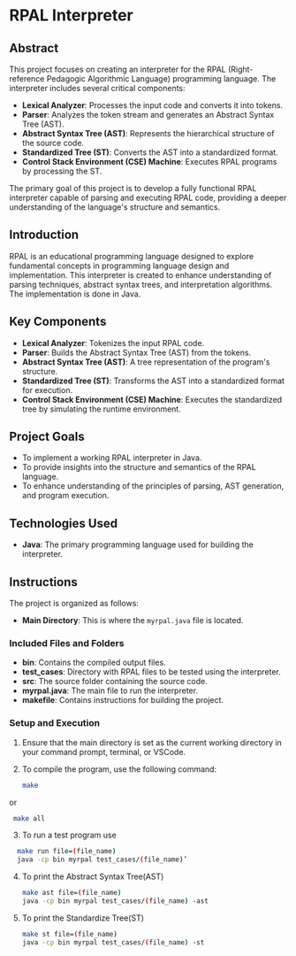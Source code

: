 # RPAL Interpreter

## Abstract

This project focuses on creating an interpreter for the RPAL (Right-reference Pedagogic Algorithmic Language) programming language. The interpreter includes several critical components:

- **Lexical Analyzer**: Processes the input code and converts it into tokens.
- **Parser**: Analyzes the token stream and generates an Abstract Syntax Tree (AST).
- **Abstract Syntax Tree (AST)**: Represents the hierarchical structure of the source code.
- **Standardized Tree (ST)**: Converts the AST into a standardized format.
- **Control Stack Environment (CSE) Machine**: Executes RPAL programs by processing the ST.

The primary goal of this project is to develop a fully functional RPAL interpreter capable of parsing and executing RPAL code, providing a deeper understanding of the language's structure and semantics.

## Introduction

RPAL is an educational programming language designed to explore fundamental concepts in programming language design and implementation. This interpreter is created to enhance understanding of parsing techniques, abstract syntax trees, and interpretation algorithms. The implementation is done in Java.

## Key Components

- **Lexical Analyzer**: Tokenizes the input RPAL code.
- **Parser**: Builds the Abstract Syntax Tree (AST) from the tokens.
- **Abstract Syntax Tree (AST)**: A tree representation of the program's structure.
- **Standardized Tree (ST)**: Transforms the AST into a standardized format for execution.
- **Control Stack Environment (CSE) Machine**: Executes the standardized tree by simulating the runtime environment.

## Project Goals

- To implement a working RPAL interpreter in Java.
- To provide insights into the structure and semantics of the RPAL language.
- To enhance understanding of the principles of parsing, AST generation, and program execution.

## Technologies Used

- **Java**: The primary programming language used for building the interpreter.

## Instructions

The project is organized as follows:

- **Main Directory**: This is where the `myrpal.java` file is located.

### Included Files and Folders

- **bin**: Contains the compiled output files.
- **test_cases**: Directory with RPAL files to be tested using the interpreter.
- **src**: The source folder containing the source code.
- **myrpal.java**: The main file to run the interpreter.
- **makefile**: Contains instructions for building the project.

### Setup and Execution

1. Ensure that the main directory is set as the current working directory in your command prompt, terminal, or VSCode.

2. To compile the program, use the following command:
   ```sh
   make
or
 ```sh
  make all
```
3. To run a test program use
```sh
  make run file=(file_name)
  java -cp bin myrpal test_cases/(file_name)’
```
4. To print the Abstract Syntax Tree(AST)
   ```sh
   make ast file=(file_name)
   java -cp bin myrpal test_cases/(file_name) -ast
   ```
5. To print the Standardize Tree(ST)
   ```sh
   make st file=(file_name)
   java -cp bin myrpal test_cases/(file_name) -st
   ```
